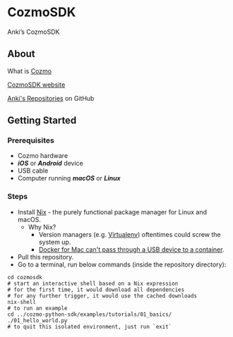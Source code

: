 # CozmoSDK
Anki’s CozmoSDK

## About

What is [Cozmo](https://www.anki.com/cozmo)

[CozmoSDK website](https://developer.anki.com/)

[Anki's Repositories](https://github.com/anki/) on GitHub

## Getting Started

### Prerequisites

* Cozmo hardware
* ***iOS*** or ***Android*** device
* USB cable
* Computer running ***macOS*** or ***Linux***

### Steps

* Install [Nix](https://nixos.org/nix/) - the purely functional package manager for Linux and macOS.
  * Why Nix?
    * Version managers (e.g. [Virtualenv](https://virtualenv.pypa.io/en/stable/)) oftentimes could screw the system up.
    * [Docker for Mac can't pass through a USB device to a container](https://docs.docker.com/docker-for-mac/faqs/#can-i-pass-through-a-usb-device-to-a-container).
* Pull this repository.
* Go to a terminal, run below commands (inside the repository directory):
```shell
cd cozmosdk
# start an interactive shell based on a Nix expression
# for the first time, it would download all dependencies
# for any further trigger, it would use the cached downloads
nix-shell
# to run an example
cd ../cozmo-python-sdk/examples/tutorials/01_basics/
./01_hello_world.py
# to quit this isolated environment, just run `exit`
```
